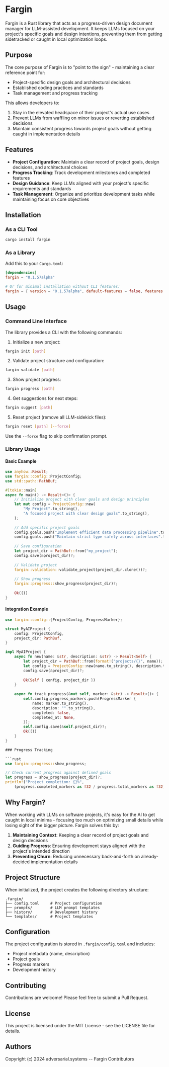 # Fargin

Fargin is a Rust library that acts as a progress-driven design document manager for LLM-assisted development. It keeps LLMs focused on your project's specific goals and design intentions, preventing them from getting sidetracked or caught in local optimization loops.

## Purpose

The core purpose of Fargin is to "point to the sign" - maintaining a clear reference point for:
- Project-specific design goals and architectural decisions
- Established coding practices and standards
- Task management and progress tracking

This allows developers to:
1. Stay in the elevated headspace of their project's actual use cases
2. Prevent LLMs from waffling on minor issues or reverting established decisions
3. Maintain consistent progress towards project goals without getting caught in implementation details

## Features

- **Project Configuration**: Maintain a clear record of project goals, design decisions, and architectural choices
- **Progress Tracking**: Track development milestones and completed features
- **Design Guidance**: Keep LLMs aligned with your project's specific requirements and standards
- **Task Management**: Organize and prioritize development tasks while maintaining focus on core objectives

## Installation

### As a CLI Tool

```bash
cargo install fargin
```

### As a Library

Add this to your `Cargo.toml`:

```toml
[dependencies]
fargin = "0.1.57alpha"

# Or for minimal installation without CLI features:
fargin = { version = "0.1.57alpha", default-features = false, features = ["minimal"] }
```

## Usage

### Command Line Interface

The library provides a CLI with the following commands:

1. Initialize a new project:
```bash
fargin init [path]
```

2. Validate project structure and configuration:
```bash
fargin validate [path]
```

3. Show project progress:
```bash
fargin progress [path]
```

4. Get suggestions for next steps:
```bash
fargin suggest [path]
```

5. Reset project (remove all LLM-sidekick files):
```bash
fargin reset [path] [--force]
```
Use the `--force` flag to skip confirmation prompt.

### Library Usage

#### Basic Example

```rust
use anyhow::Result;
use fargin::config::ProjectConfig;
use std::path::PathBuf;

#[tokio::main]
async fn main() -> Result<()> {
    // Initialize project with clear goals and design principles
    let mut config = ProjectConfig::new(
        "My Project".to_string(),
        "A focused project with clear design goals".to_string(),
    );
    
    // Add specific project goals
    config.goals.push("Implement efficient data processing pipeline".to_string());
    config.goals.push("Maintain strict type safety across interfaces".to_string());
    
    // Save configuration
    let project_dir = PathBuf::from("my_project");
    config.save(&project_dir)?;
    
    // Validate project
    fargin::validation::validate_project(project_dir.clone())?;
    
    // Show progress
    fargin::progress::show_progress(project_dir)?;
    
    Ok(())
}
```

#### Integration Example

```rust
use fargin::config::{ProjectConfig, ProgressMarker};

struct MyAIProject {
    config: ProjectConfig,
    project_dir: PathBuf,
}

impl MyAIProject {
    async fn new(name: &str, description: &str) -> Result<Self> {
        let project_dir = PathBuf::from(format!("projects/{}", name));
        let config = ProjectConfig::new(name.to_string(), description.to_string());
        config.save(&project_dir)?;
        
        Ok(Self { config, project_dir })
    }
    
    async fn track_progress(&mut self, marker: &str) -> Result<()> {
        self.config.progress_markers.push(ProgressMarker {
            name: marker.to_string(),
            description: "".to_string(),
            completed: false,
            completed_at: None,
        });
        self.config.save(&self.project_dir)?;
        Ok(())
    }
}

### Progress Tracking

```rust
use fargin::progress::show_progress;

// Check current progress against defined goals
let progress = show_progress(project_dir)?;
println!("Project completion: {}%", 
    (progress.completed_markers as f32 / progress.total_markers as f32) * 100.0);
```

## Why Fargin?

When working with LLMs on software projects, it's easy for the AI to get caught in local minima - focusing too much on optimizing small details while losing sight of the bigger picture. Fargin solves this by:

1. **Maintaining Context**: Keeping a clear record of project goals and design decisions
2. **Guiding Progress**: Ensuring development stays aligned with the project's intended direction
3. **Preventing Churn**: Reducing unnecessary back-and-forth on already-decided implementation details

## Project Structure

When initialized, the project creates the following directory structure:

```
.fargin/
├── config.toml     # Project configuration
├── prompts/        # LLM prompt templates
├── history/        # Development history
└── templates/      # Project templates
```

## Configuration

The project configuration is stored in `.fargin/config.toml` and includes:

- Project metadata (name, description)
- Project goals
- Progress markers
- Development history

## Contributing

Contributions are welcome! Please feel free to submit a Pull Request.

## License

This project is licensed under the MIT License - see the LICENSE file for details.

## Authors

Copyright (c) 2024 adversarial.systems -- Fargin Contributors
